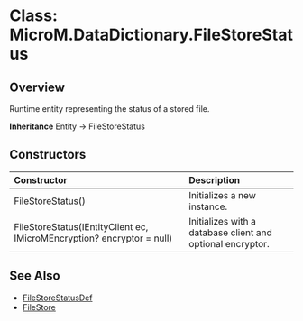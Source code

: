 # Class: MicroM.DataDictionary.FileStoreStatus
## Overview
Runtime entity representing the status of a stored file.

**Inheritance**
Entity<FileStoreStatusDef> -> FileStoreStatus

## Constructors
| Constructor | Description |
|:------------|:-------------|
| FileStoreStatus() | Initializes a new instance. |
| FileStoreStatus(IEntityClient ec, IMicroMEncryption? encryptor = null) | Initializes with a database client and optional encryptor. |

## See Also
- [FileStoreStatusDef](../FileStoreStatusDef/index.md)
- [FileStore](../FileStore/index.md)
